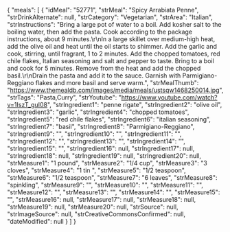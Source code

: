 {
  "meals": [
    {
      "idMeal": "52771",
      "strMeal": "Spicy Arrabiata Penne",
      "strDrinkAlternate": null,
      "strCategory": "Vegetarian",
      "strArea": "Italian",
      "strInstructions": "Bring a large pot of water to a boil. Add kosher salt to the boiling water, then add the pasta. Cook according to the package instructions, about 9 minutes.\r\nIn a large skillet over medium-high heat, add the olive oil and heat until the oil starts to shimmer. Add the garlic and cook, stirring, until fragrant, 1 to 2 minutes. Add the chopped tomatoes, red chile flakes, Italian seasoning and salt and pepper to taste. Bring to a boil and cook for 5 minutes. Remove from the heat and add the chopped basil.\r\nDrain the pasta and add it to the sauce. Garnish with Parmigiano-Reggiano flakes and more basil and serve warm.",
      "strMealThumb": "https://www.themealdb.com/images/media/meals/ustsqw1468250014.jpg",
      "strTags": "Pasta,Curry",
      "strYoutube": "https://www.youtube.com/watch?v=1IszT_guI08",
      "strIngredient1": "penne rigate",
      "strIngredient2": "olive oil",
      "strIngredient3": "garlic",
      "strIngredient4": "chopped tomatoes",
      "strIngredient5": "red chile flakes",
      "strIngredient6": "italian seasoning",
      "strIngredient7": "basil",
      "strIngredient8": "Parmigiano-Reggiano",
      "strIngredient9": "",
      "strIngredient10": "",
      "strIngredient11": "",
      "strIngredient12": "",
      "strIngredient13": "",
      "strIngredient14": "",
      "strIngredient15": "",
      "strIngredient16": null,
      "strIngredient17": null,
      "strIngredient18": null,
      "strIngredient19": null,
      "strIngredient20": null,
      "strMeasure1": "1 pound",
      "strMeasure2": "1/4 cup",
      "strMeasure3": "3 cloves",
      "strMeasure4": "1 tin ",
      "strMeasure5": "1/2 teaspoon",
      "strMeasure6": "1/2 teaspoon",
      "strMeasure7": "6 leaves",
      "strMeasure8": "spinkling",
      "strMeasure9": "",
      "strMeasure10": "",
      "strMeasure11": "",
      "strMeasure12": "",
      "strMeasure13": "",
      "strMeasure14": "",
      "strMeasure15": "",
      "strMeasure16": null,
      "strMeasure17": null,
      "strMeasure18": null,
      "strMeasure19": null,
      "strMeasure20": null,
      "strSource": null,
      "strImageSource": null,
      "strCreativeCommonsConfirmed": null,
      "dateModified": null
    }
  ]
}